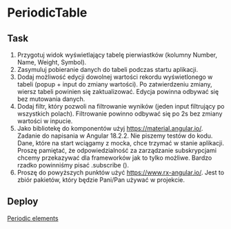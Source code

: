 # PeriodicTable

## Task

1. Przygotuj widok wyświetlający tabelę pierwiastków (kolumny Number, Name, Weight, Symbol).
2. Zasymuluj pobieranie danych do tabeli podczas startu aplikacji.
3. Dodaj możliwość edycji dowolnej wartości rekordu wyświetlonego w tabeli (popup + input do zmiany wartości). Po zatwierdzeniu zmiany, wiersz tabeli powinien się zaktualizować. Edycja powinna odbywać się bez mutowania danych.
4. Dodaj filtr, który pozwoli na filtrowanie wyników (jeden input filtrujący po wszystkich polach). Filtrowanie powinno odbywać się po 2s bez zmiany wartości w inpucie.
5. Jako bibliotekę do komponentów użyj https://material.angular.io/. Zadanie do napisania w Angular 18.2.2. Nie piszemy testów do kodu. Dane, które na start wciągamy z mocka, chce trzymać w stanie aplikacji. Proszę pamiętać, że odpowiedzialność za zarządzanie subskrypcjami chcemy przekazywać dla frameworków jak to tylko możliwe. Bardzo rzadko powinniśmy pisać .subscribe ().
6. Proszę do powyższych punktów użyć https://www.rx-angular.io/. Jest to zbiór pakietów, który będzie Pani/Pan używać w projekcie.

## Deploy

[Periodic elements](https://mendeleev-table.netlify.app)
